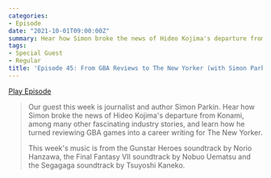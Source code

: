 ```yaml
---
categories:
- Episode
date: "2021-10-01T09:00:00Z"
summary: Hear how Simon broke the news of Hideo Kojima's departure from Konami.
tags:
- Special Guest
- Regular
title: 'Episode 45: From GBA Reviews to The New Yorker (with Simon Parkin)'
---
```


[Play Episode](https://shows.acast.com/the-back-page-a-video-games-podcast/episodes/6249ec71be92a6001320e9ad)

> Our guest this week is journalist and author Simon Parkin. Hear how Simon broke the news of Hideo Kojima's departure from Konami, among many other fascinating industry stories, and learn how he turned reviewing GBA games into a career writing for The New Yorker.
>
> This week's music is from the Gunstar Heroes soundtrack by Norio Hanzawa, the Final Fantasy VII soundtrack by Nobuo Uematsu and the Segagaga soundtrack by Tsuyoshi Kaneko.